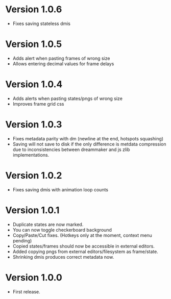 # Version 1.0.6
- Fixes saving stateless dmis

# Version 1.0.5
- Adds alert when pasting frames of wrong size
- Allows entering decimal values for frame delays

# Version 1.0.4
- Adds alerts when pasting states/pngs of wrong size
- Improves frame grid css 

# Version 1.0.3
- Fixes metadata parity with dm (newline at the end, hotspots squashing)
- Saving will not save to disk if the only difference is metdata compression due to inconsistencies between dreammaker and js zlib implementations.

# Version 1.0.2
- Fixes saving dmis with animation loop counts

# Version 1.0.1
- Duplicate states are now marked.
- You can now toggle checkerboard background
- Copy/Paste/Cut fixes. (Hotkeys only at the moment, context menu pending)
- Copied states/frames should now be accessible in external editors.
- Added copying pngs from external editors/filesystem as frame/state.
- Shrinking dmis produces correct metadata now.

# Version 1.0.0
- First release.